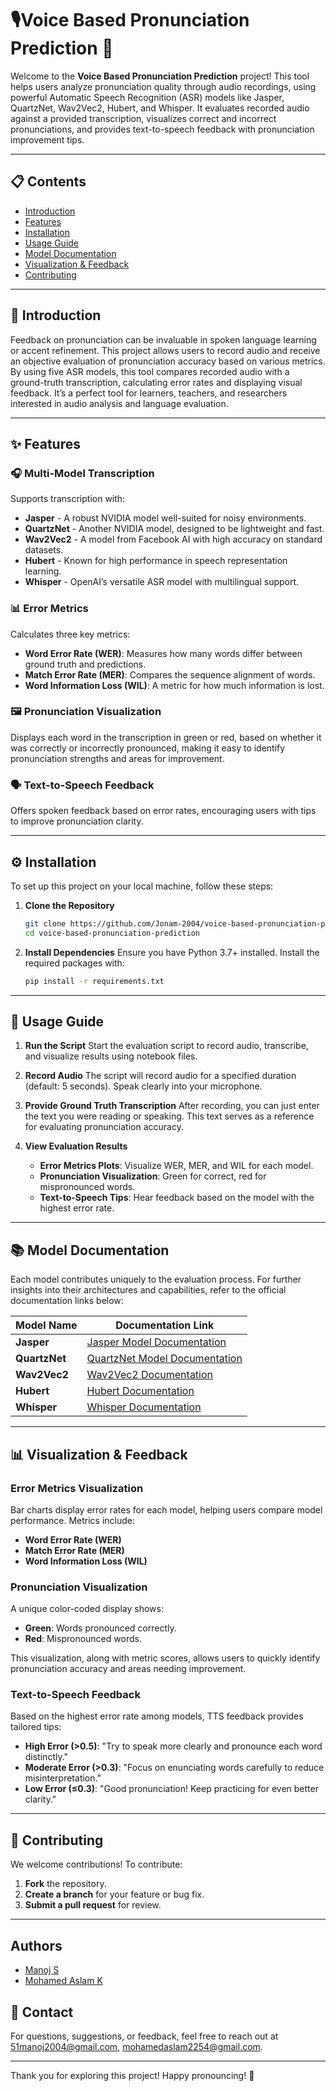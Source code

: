 # 🎙️Voice Based Pronunciation Prediction 🎤

Welcome to the **Voice Based Pronunciation Prediction** project! This tool helps users analyze pronunciation quality through audio recordings, using powerful Automatic Speech Recognition (ASR) models like Jasper, QuartzNet, Wav2Vec2, Hubert, and Whisper. It evaluates recorded audio against a provided transcription, visualizes correct and incorrect pronunciations, and provides text-to-speech feedback with pronunciation improvement tips.

---

## 📋 Contents
- [Introduction](#-introduction)
- [Features](#-features)
- [Installation](#%EF%B8%8F-installation)
- [Usage Guide](#-usage-guide)
- [Model Documentation](#-model-documentation)
- [Visualization & Feedback](#-visualization--feedback)
- [Contributing](#-contributing)

---

## 📖 Introduction

Feedback on pronunciation can be invaluable in spoken language learning or accent refinement. This project allows users to record audio and receive an objective evaluation of pronunciation accuracy based on various metrics. By using five ASR models, this tool compares recorded audio with a ground-truth transcription, calculating error rates and displaying visual feedback. It’s a perfect tool for learners, teachers, and researchers interested in audio analysis and language evaluation.

---

## ✨ Features

### 🎧 Multi-Model Transcription
Supports transcription with:
- **Jasper** - A robust NVIDIA model well-suited for noisy environments.
- **QuartzNet** - Another NVIDIA model, designed to be lightweight and fast.
- **Wav2Vec2** - A model from Facebook AI with high accuracy on standard datasets.
- **Hubert** - Known for high performance in speech representation learning.
- **Whisper** - OpenAI’s versatile ASR model with multilingual support.

### 📊 Error Metrics
Calculates three key metrics:
- **Word Error Rate (WER)**: Measures how many words differ between ground truth and predictions.
- **Match Error Rate (MER)**: Compares the sequence alignment of words.
- **Word Information Loss (WIL)**: A metric for how much information is lost.

### 🖼️ Pronunciation Visualization
Displays each word in the transcription in green or red, based on whether it was correctly or incorrectly pronounced, making it easy to identify pronunciation strengths and areas for improvement.

### 🗣️ Text-to-Speech Feedback
Offers spoken feedback based on error rates, encouraging users with tips to improve pronunciation clarity.

---

## ⚙️ Installation

To set up this project on your local machine, follow these steps:

1. **Clone the Repository**
    ```bash
   git clone https://github.com/Jonam-2004/voice-based-pronunciation-prediction.git
   cd voice-based-pronunciation-prediction
    ```

2. **Install Dependencies**
    Ensure you have Python 3.7+ installed. Install the required packages with:
    ```bash
    pip install -r requirements.txt
    ```

---

## 🚀 Usage Guide

1. **Run the Script**
   Start the evaluation script to record audio, transcribe, and visualize results using notebook files.

2. **Record Audio**
   The script will record audio for a specified duration (default: 5 seconds). Speak clearly into your microphone.

3. **Provide Ground Truth Transcription**
   After recording, you can just enter the text you were reading or speaking. This text serves as a reference for evaluating pronunciation accuracy.

4. **View Evaluation Results**
   - **Error Metrics Plots**: Visualize WER, MER, and WIL for each model.
   - **Pronunciation Visualization**: Green for correct, red for mispronounced words.
   - **Text-to-Speech Tips**: Hear feedback based on the model with the highest error rate.

---

## 📚 Model Documentation

Each model contributes uniquely to the evaluation process. For further insights into their architectures and capabilities, refer to the official documentation links below:

| Model Name   | Documentation Link                                           |
|--------------|--------------------------------------------------------------|
| **Jasper**   | [Jasper Model Documentation](https://catalog.ngc.nvidia.com/orgs/nvidia/teams/nemo/models/stt_en_jasper10x5dr) |
| **QuartzNet**| [QuartzNet Model Documentation](https://catalog.ngc.nvidia.com/orgs/nvidia/teams/nemo/models/stt_en_quartznet15x5) |
| **Wav2Vec2** | [Wav2Vec2 Documentation](https://huggingface.co/docs/transformers/model_doc/wav2vec2) |
| **Hubert**   | [Hubert Documentation](https://huggingface.co/docs/transformers/model_doc/hubert) |
| **Whisper**  | [Whisper Documentation](https://github.com/openai/whisper) |

---

## 📊 Visualization & Feedback

### Error Metrics Visualization
Bar charts display error rates for each model, helping users compare model performance. Metrics include:
- **Word Error Rate (WER)**
- **Match Error Rate (MER)**
- **Word Information Loss (WIL)**

### Pronunciation Visualization
A unique color-coded display shows:
- **Green**: Words pronounced correctly.
- **Red**: Mispronounced words.

This visualization, along with metric scores, allows users to quickly identify pronunciation accuracy and areas needing improvement.

### Text-to-Speech Feedback
Based on the highest error rate among models, TTS feedback provides tailored tips:
- **High Error (>0.5)**: "Try to speak more clearly and pronounce each word distinctly."
- **Moderate Error (>0.3)**: "Focus on enunciating words carefully to reduce misinterpretation."
- **Low Error (≤0.3)**: "Good pronunciation! Keep practicing for even better clarity."

---

## 🤝 Contributing

We welcome contributions! To contribute:
1. **Fork** the repository.
2. **Create a branch** for your feature or bug fix.
3. **Submit a pull request** for review.


---

## Authors
- [Manoj S](https://github.com/Jonam-2004)
- [Mohamed Aslam K](https://github.com/Mohamedaslam227)
  
## 📧 Contact

For questions, suggestions, or feedback, feel free to reach out at [51manoj2004@gmail.com](mailto:51manoj2004@gmail.com), [mohamedaslam2254@gmail.com](mailto:mohamedaslam2254@gmail.com).

---

Thank you for exploring this project! Happy pronouncing! 🎉
